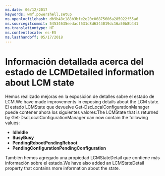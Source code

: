 ```yaml
---
ms.date: 06/12/2017
keywords: wmf,powershell,setup
ms.openlocfilehash: db9b48c188b3bfe2e20c06875606a285922f55a6
ms.sourcegitcommit: 54534635eedacf531d8d6344019dc16a50b8b441
ms.translationtype: HT
ms.contentlocale: es-ES
ms.lasthandoff: 05/17/2018
---
```

# <a name="detailed-information-about-lcm-state"></a><span data-ttu-id="3cff3-102">Información detallada acerca del estado de LCM</span><span class="sxs-lookup"><span data-stu-id="3cff3-102">Detailed information about LCM state</span></span>

<span data-ttu-id="3cff3-103">Hemos realizado mejoras en la exposición de detalles sobre el estado de LCM.</span><span class="sxs-lookup"><span data-stu-id="3cff3-103">We have made improvements in exposing details about the LCM state.</span></span> <span data-ttu-id="3cff3-104">El estado LCMState que devuelve Get-DscLocalConfigurationManager puede contener ahora los siguientes valores:</span><span class="sxs-lookup"><span data-stu-id="3cff3-104">The LCMState that is returned by Get-DscLocalConfigurationManager can now contain the following values:</span></span>

* <span data-ttu-id="3cff3-105">**Idle**</span><span class="sxs-lookup"><span data-stu-id="3cff3-105">**Idle**</span></span>
* <span data-ttu-id="3cff3-106">**Busy**</span><span class="sxs-lookup"><span data-stu-id="3cff3-106">**Busy**</span></span>
* <span data-ttu-id="3cff3-107">**PendingReboot**</span><span class="sxs-lookup"><span data-stu-id="3cff3-107">**PendingReboot**</span></span>
* <span data-ttu-id="3cff3-108">**PendingConfiguration**</span><span class="sxs-lookup"><span data-stu-id="3cff3-108">**PendingConfiguration**</span></span>

<span data-ttu-id="3cff3-109">También hemos agregado una propiedad LCMStateDetail que contiene más información sobre el estado.</span><span class="sxs-lookup"><span data-stu-id="3cff3-109">We have also added an LCMStateDetail property that contains more information about the state.</span></span>
